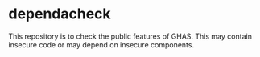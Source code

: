 # dependacheck
This repository is to check the public features of GHAS. This may contain insecure code or may depend on insecure components.
